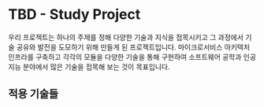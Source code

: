 TBD - Study Project
==========
우리 프로젝트는 하나의 주제를 정해 다양한 기술과 지식을 접목시키고 그 과정에서 기술 공유와 발전을 도모하기 위해 만들게 된 프로젝트입니다. 마이크로서비스 아키텍처 인프라를 구축하고 각각의 모듈을 다양한 기술을 통해 구현하여 소프트웨어 공학과 인공지능 분야에서 많은 기술을 접목해 보는 것이 목표입니다.


## 적용 기술들 


